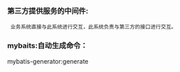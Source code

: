 ### 第三方提供服务的中间件:

     业务系统直接与此系统进行交互，此系统负责与第三方的接口进行交互。  

### mybaits:自动生成命令：

mybatis-generator:generate